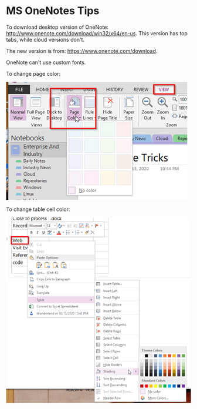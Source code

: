 # MS OneNotes Tips

To download desktop version of OneNote: http://www.onenote.com/download/win32/x64/en-us. This 
version has top tabs, while cloud versions don't.

The new version is from: https://www.onenote.com/download.

OneNote can't use custom fonts.

To change page color: 

![page color](page_color.png)

To change table cell color:

![table cell color](table_cell_color.png)

